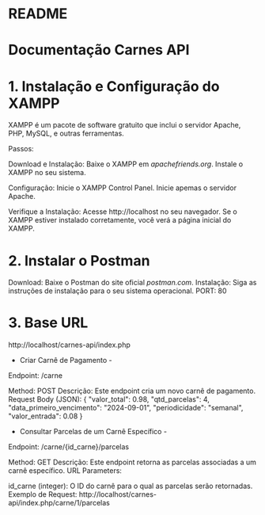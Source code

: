 # README #
# Documentação Carnes API #

# 1. Instalação e Configuração do XAMPP #
XAMPP é um pacote de software gratuito que inclui o servidor Apache, PHP, MySQL, e outras ferramentas.

Passos:

Download e Instalação:
Baixe o XAMPP em *apachefriends.org*.
Instale o XAMPP no seu sistema.

Configuração:
Inicie o XAMPP Control Panel.
Inicie apemas o servidor Apache.

Verifique a Instalação:
Acesse http://localhost no seu navegador. Se o XAMPP estiver instalado corretamente, você verá a página inicial do XAMPP.

# 2. Instalar o Postman #

Download: Baixe o Postman do site oficial *postman.com*.
Instalação: Siga as instruções de instalação para o seu sistema operacional.
PORT: 80


# 3. Base URL #

http://localhost/carnes-api/index.php

- Criar Carnê de Pagamento -

Endpoint: /carne

Method: POST
Descrição: Este endpoint cria um novo carnê de pagamento.
Request Body (JSON):
{
  "valor_total": 0.98,
  "qtd_parcelas": 4,
  "data_primeiro_vencimento": "2024-09-01",
  "periodicidade": "semanal",
  "valor_entrada": 0.08
}

- Consultar Parcelas de um Carnê Específico -

Endpoint: /carne/{id_carne}/parcelas

Method: GET
Descrição: Este endpoint retorna as parcelas associadas a um carnê específico.
URL Parameters:

id_carne (integer): O ID do carnê para o qual as parcelas serão retornadas.
Exemplo de Request:
http://localhost/carnes-api/index.php/carne/1/parcelas



